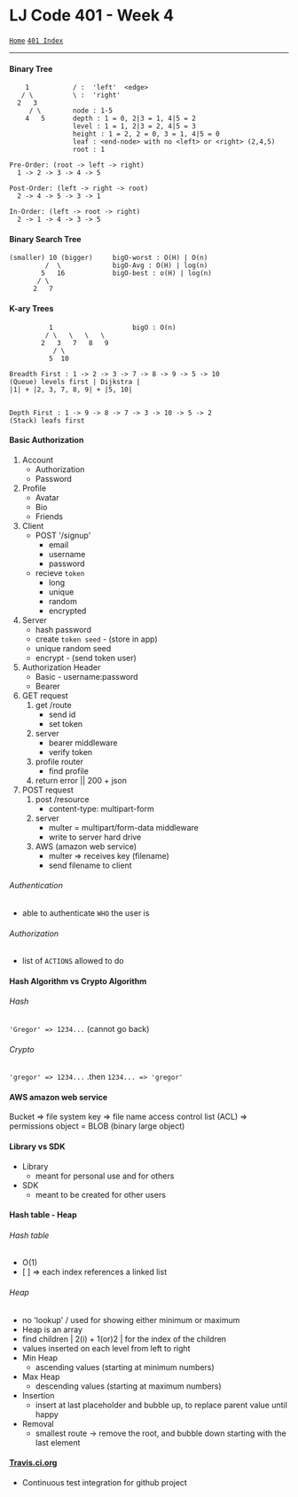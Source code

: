 # LJ Code 401 - Week 4
[`Home`](../README.md) [`401 Index`](401_README.md)
<hr>

#### Binary Tree
```
    1           / :  'left'  <edge>
   / \          \ :  'right'
  2   3         
     / \        node : 1-5
    4   5       depth : 1 = 0, 2|3 = 1, 4|5 = 2
                level : 1 = 1, 2|3 = 2, 4|5 = 3
                height : 1 = 2, 2 = 0, 3 = 1, 4|5 = 0
                leaf : <end-node> with no <left> or <right> (2,4,5)
                root : 1
```
```
Pre-Order: (root -> left -> right)
  1 -> 2 -> 3 -> 4 -> 5

Post-Order: (left -> right -> root)
  2 -> 4 -> 5 -> 3 -> 1

In-Order: (left -> root -> right)
  2 -> 1 -> 4 -> 3 -> 5
```

#### Binary Search Tree
```
(smaller) 10 (bigger)     bigO-worst : O(H) | O(n)
         /  \             bigO-Avg : O(H) | log(n)
        5   16            bigO-best : o(H) | log(n)
       / \   
      2   7 
```

#### K-ary Trees
```
          1                    bigO : O(n)
         / \   \   \   \
        2   3   7   8   9
           / \
          5  10

```
```
Breadth First : 1 -> 2 -> 3 -> 7 -> 8 -> 9 -> 5 -> 10
(Queue) levels first | Dijkstra | 
|1| + |2, 3, 7, 8, 9| + |5, 10|


Depth First : 1 -> 9 -> 8 -> 7 -> 3 -> 10 -> 5 -> 2
(Stack) leafs first
```

#### Basic Authorization
1. Account
    - Authorization
    - Password
2. Profile
    - Avatar 
    - Bio
    - Friends
3. Client
    - POST '/signup'
      - email
      - username
      - password
    - recieve `token`
        - long
        - unique
        - random
        - encrypted
4. Server
    - hash password
    - create `token seed` - (store in app)
    - unique random seed
    - encrypt - (send token user)
5. Authorization Header
    - Basic - username:password
    - Bearer <token>
6. GET request
    1. get /route
        - send id
        - set token
    2. server
        - bearer middleware
        - verify token
    3. profile router
        - find profile
    4. return error || 200 + json
7. POST request
    1. post /resource
        - content-type: multipart-form
    2. server
        - multer = multipart/form-data middleware
        - write to server hard drive
    3. AWS (amazon web service)
        - multer => receives key (filename)
        - send filename to client


###### Authentication
- able to authenticate `WHO` the user is

######  Authorization
- list of `ACTIONS` allowed to do

#### Hash Algorithm vs Crypto Algorithm
###### Hash
`'Gregor' => 1234...` (cannot go back)


###### Crypto
`'gregor' => 1234...`  .then  `1234... => 'gregor'`

#### AWS amazon web service
Bucket => file system
key => file name
access control list (ACL) => permissions
object = BLOB (binary large object)

#### Library vs SDK
- Library
    - meant for personal use and for others
- SDK
    - meant to be created for other users

#### Hash table - Heap
###### Hash table
- O(1)
- [ <array> ] => each index references a linked list

###### Heap
- no 'lookup' / used for showing either minimum or maximum
- Heap is an array 
- find children | 2(i) + 1(or)2 | for the index of the children
- values inserted on each level from left to right
- Min Heap
    - ascending values (starting at minimum numbers)
- Max Heap
    - descending values (starting at maximum numbers)
- Insertion
    - insert at last placeholder and bubble up, to replace parent value until happy
- Removal
    - smallest route -> remove the root, and bubble down starting with the last element

#### [Travis.ci.org](https://travis-ci.org)
- Continuous test integration for github project